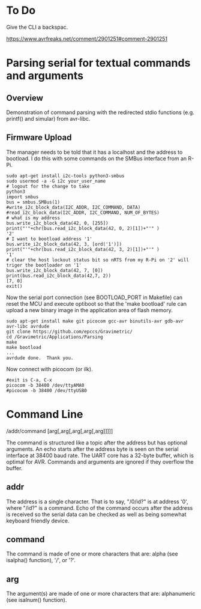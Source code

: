 # To Do

Give the CLI a backspac.

https://www.avrfreaks.net/comment/2901251#comment-2901251


# Parsing serial for textual commands and arguments

## Overview

Demonstration of command parsing with the redirected stdio functions (e.g. printf() and simular) from avr-libc. 

## Firmware Upload

The manager needs to be told that it has a localhost and the address to bootload. I do this with some commands on the SMBus interface from an R-Pi.

``` 
sudo apt-get install i2c-tools python3-smbus
sudo usermod -a -G i2c your_user_name
# logout for the change to take
python3
import smbus
bus = smbus.SMBus(1)
#write_i2c_block_data(I2C_ADDR, I2C_COMMAND, DATA)
#read_i2c_block_data(I2C_ADDR, I2C_COMMAND, NUM_OF_BYTES)
# what is my address
bus.write_i2c_block_data(42, 0, [255])
print("'"+chr(bus.read_i2c_block_data(42, 0, 2)[1])+"'" )
'2'
# I want to bootload address '1'
bus.write_i2c_block_data(42, 3, [ord('1')])
print("'"+chr(bus.read_i2c_block_data(42, 3, 2)[1])+"'" )
'1'
# clear the host lockout status bit so nRTS from my R-Pi on '2' will triger the bootloader on '1'
bus.write_i2c_block_data(42, 7, [0])
print(bus.read_i2c_block_data(42,7, 2))
[7, 0]
exit()
```

Now the serial port connection (see BOOTLOAD_PORT in Makefile) can reset the MCU and execute optiboot so that the 'make bootload' rule can upload a new binary image in the application area of flash memory.

``` 
sudo apt-get install make git picocom gcc-avr binutils-avr gdb-avr avr-libc avrdude
git clone https://github.com/epccs/Gravimetric/
cd /Gravimetric/Applications/Parsing
make
make bootload
...
avrdude done.  Thank you.
``` 

Now connect with picocom (or ilk).

``` 
#exit is C-a, C-x
picocom -b 38400 /dev/ttyAMA0
#picocom -b 38400 /dev/ttyUSB0
``` 


# Command Line

/addr/command [arg[,arg[,arg[,arg[,arg]]]]]

The command is structured like a topic after the address but has optional arguments. An echo starts after the address byte is seen on the serial interface at 38400 baud rate. The UART core has a 32-byte buffer, which is optimal for AVR. Commands and arguments are ignored if they overflow the buffer.


## addr

The address is a single character. That is to say, "/0/id?" is at address '0', where "/id?" is a command. Echo of the command occurs after the address is received so the serial data can be checked as well as being somewhat keyboard friendly device.

## command

The command is made of one or more characters that are: alpha (see isalpha() function), '/', or '?'. 

## arg

The argument(s) are made of one or more characters that are: alphanumeric (see isalnum() function). 
